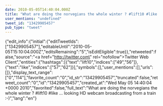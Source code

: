 ```yaml
---
date: 2010-05-05T14:40:04.000Z
title: "What are doing the norvegians the whole winter ? #lift10 #like ... looking HD webcam broadcasting from a train :-)″"
user_mentions: "undefined"
tweet_id: "13429905457"
pub_type: "tweet"
---
```

{"edit_info":{"initial":{"editTweetIds":["13429905457"],"editableUntil":"2010-05-05T15:10:04.000Z","editsRemaining":"5","isEditEligible":true}},"retweeted":false,"source":"<a href=\"http://twitter.com\" rel=\"nofollow\">Twitter Web Client</a>","entities":{"hashtags":[{"text":"lift10","indices":["49","56"]},{"text":"like","indices":["57","62"]}],"symbols":[],"user_mentions":[],"urls":[]},"display_text_range":["0","114"],"favorite_count":"0","id_str":"13429905457","truncated":false,"retweet_count":"0","id":"13429905457","created_at":"Wed May 05 14:40:04 +0000 2010","favorited":false,"full_text":"What are doing the norvegians the whole winter ? #lift10 #like ... looking HD webcam broadcasting from a train :-)","lang":"en"}
